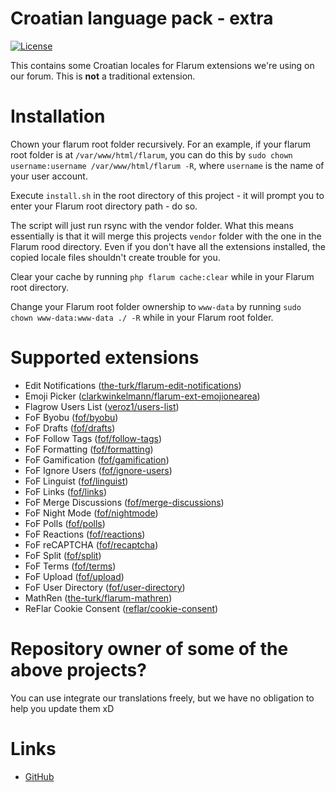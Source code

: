 # Croatian language pack - extra

[![License](https://img.shields.io/badge/License-Apache%202.0-blue.svg)](https://opensource.org/licenses/Apache-2.0)

This contains some Croatian locales for Flarum extensions we're using on our forum. This is **not** a traditional extension.


# Installation

Chown your flarum root folder recursively. For an example, if your flarum root folder is at `/var/www/html/flarum`, you can do this by `sudo chown username:username /var/www/html/flarum -R`, where `username` is the name of your user account.

Execute `install.sh` in the root directory of this project - it will prompt you to enter your Flarum root directory path - do so.

The script will just run rsync with the vendor folder. What this means essentially is that it will merge this projects `vendor` folder with the one in the Flarum rood directory. Even if you don't have all the extensions installed, the copied locale files shouldn't create trouble for you.

Clear your cache by running `php flarum cache:clear` while in your Flarum root directory.

Change your Flarum root folder ownership to `www-data` by running `sudo chown www-data:www-data ./ -R` while in your Flarum root folder.


# Supported extensions

- Edit Notifications ([the-turk/flarum-edit-notifications](https://github.com/the-turk/flarum-edit-notifications))
- Emoji Picker ([clarkwinkelmann/flarum-ext-emojionearea](https://github.com/clarkwinkelmann/flarum-ext-emojionearea))
- Flagrow Users List ([veroz1/users-list](https://github.com/VeroZ1/users-list))
- FoF Byobu ([fof/byobu](https://github.com/FriendsOfFlarum/byobu))
- FoF Drafts ([fof/drafts](https://github.com/FriendsOfFlarum/drafts))
- FoF Follow Tags ([fof/follow-tags](https://github.com/FriendsOfFlarum/follow-tags))
- FoF Formatting ([fof/formatting](https://github.com/FriendsOfFlarum/formatting))
- FoF Gamification ([fof/gamification](https://github.com/FriendsOfFlarum/gamification))
- FoF Ignore Users ([fof/ignore-users](https://github.com/FriendsOfFlarum/ignore-users))
- FoF Linguist ([fof/linguist](https://github.com/FriendsOfFlarum/linguist))
- FoF Links ([fof/links](https://github.com/FriendsOfFlarum/links))
- FoF Merge Discussions ([fof/merge-discussions](https://github.com/FriendsOfFlarum/merge-discussions))
- FoF Night Mode ([fof/nightmode](https://github.com/FriendsOfFlarum/nightmode))
- FoF Polls ([fof/polls](https://github.com/FriendsOfFlarum/polls))
- FoF Reactions ([fof/reactions](https://github.com/FriendsOfFlarum/reactions))
- FoF reCAPTCHA ([fof/recaptcha](https://github.com/FriendsOfFlarum/recaptcha))
- FoF Split ([fof/split](https://github.com/FriendsOfFlarum/split))
- FoF Terms ([fof/terms](https://github.com/FriendsOfFlarum/terms))
- FoF Upload ([fof/upload](https://github.com/FriendsOfFlarum/upload))
- FoF User Directory ([fof/user-directory](https://github.com/FriendsOfFlarum/user-directory))
- MathRen ([the-turk/flarum-mathren](https://github.com/the-turk/flarum-mathren))
- ReFlar Cookie Consent ([reflar/cookie-consent](https://github.com/ReFlar/cookie-consent))


# Repository owner of some of the above projects?

You can use integrate our translations freely, but we have no obligation to help you update them xD


# Links

- [GitHub](https://github.com/studosi-flarum/lang-croatian-extra)
